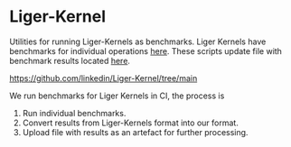 # Liger-Kernel

Utilities for running Liger-Kernels as benchmarks. Liger Kernels have benchmarks for individual operations [here](https://github.com/linkedin/Liger-Kernel/tree/main/benchmark/scripts). These scripts update file with benchmark results located [here](https://github.com/linkedin/Liger-Kernel/tree/main/benchmark/data).

https://github.com/linkedin/Liger-Kernel/tree/main

We run benchmarks for Liger Kernels in CI, the process is
1. Run individual benchmarks.
2. Convert results from Liger-Kernels format into our format.
3. Upload file with results as an artefact for further processing.
